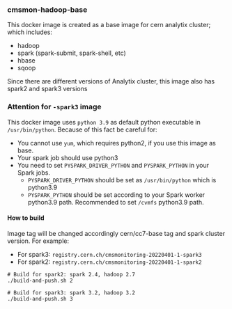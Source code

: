 ### cmsmon-hadoop-base

This docker image is created as a base image for cern analytix cluster; which includes:

- hadoop
- spark (spark-submit, spark-shell, etc)
- hbase
- sqoop

Since there are different versions of Analytix cluster, this image also has spark2 and spark3 versions

### Attention for `-spark3` image

This docker image uses `python 3.9` as default python executable in `/usr/bin/python`. Because of this fact be careful for:
- You cannot use `yum`, which requires python2, if you use this image as base.
- Your spark job should use python3
- You need to set `PYSPARK_DRIVER_PYTHON` and `PYSPARK_PYTHON` in your Spark jobs. 
  - `PYSPARK_DRIVER_PYTHON` should be set as `/usr/bin/python` which is python3.9
  - `PYSPARK_PYTHON` should be set according to your Spark worker python3.9 path. Recommended to set `/cvmfs` python3.9 path.

#### How to build

Image tag will be changed accordingly cern/cc7-base tag and spark cluster version. For example:

- For spark3: `registry.cern.ch/cmsmonitoring-20220401-1-spark3`
- For spark2: `registry.cern.ch/cmsmonitoring-20220401-1-spark2`

```shell
# Build for spark2: spark 2.4, hadoop 2.7
./build-and-push.sh 2

# Build for spark3: spark 3.2, hadoop 3.2
./build-and-push.sh 3
```
